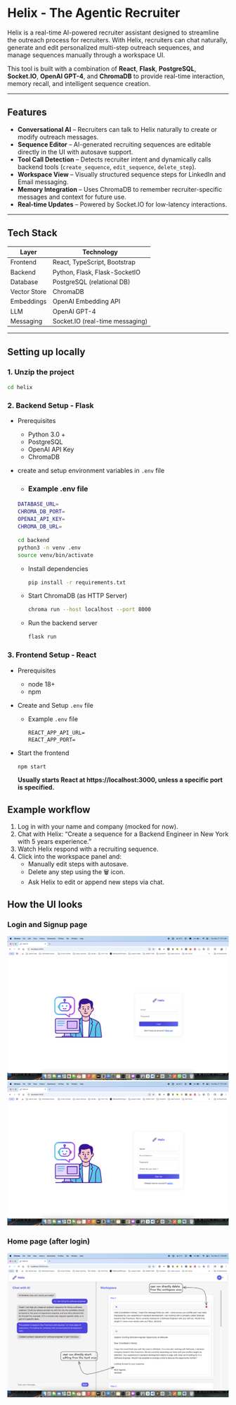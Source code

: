 # Helix - The Agentic Recruiter

Helix is a real-time AI-powered recruiter assistant designed to streamline the outreach process for recruiters. With Helix, recruiters can chat naturally, generate and edit personalized multi-step outreach sequences, and manage sequences manually through a workspace UI. 

This tool is built with a combination of **React**, **Flask**, **PostgreSQL**, **Socket.IO**, **OpenAI GPT-4**, and **ChromaDB** to provide real-time interaction, memory recall, and intelligent sequence creation.


---

## Features

- **Conversational AI** – Recruiters can talk to Helix naturally to create or modify outreach messages.
- **Sequence Editor** – AI-generated recruiting sequences are editable directly in the UI with autosave support.
- **Tool Call Detection** – Detects recruiter intent and dynamically calls backend tools (`create_sequence`, `edit_sequence`, `delete_step`).
- **Workspace View** – Visually structured sequence steps for LinkedIn and Email messaging.
- **Memory Integration** – Uses ChromaDB to remember recruiter-specific messages and context for future use.
- **Real-time Updates** – Powered by Socket.IO for low-latency interactions.

---

## Tech Stack

| Layer         | Technology                      |
|--------------|----------------------------------|
| Frontend     | React, TypeScript, Bootstrap     |
| Backend      | Python, Flask, Flask-SocketIO    |
| Database     | PostgreSQL (relational DB)       |
| Vector Store | ChromaDB                         |
| Embeddings   | OpenAI Embedding API             |
| LLM          | OpenAI GPT-4                     |
| Messaging    | Socket.IO (real-time messaging)  |

---


## Setting up locally

### 1. Unzip the project
```bash
cd helix
```

### 2. Backend Setup - Flask
- Prerequisites 
  - Python 3.0 +
  - PostgreSQL
  - OpenAI API Key
  - ChromaDB
  
- create and setup environment variables in ```.env``` file
  - ### Example .env file 
  
  ```bash
  DATABASE_URL=
  CHROMA_DB_PORT=
  OPENAI_API_KEY=
  CHROMA_DB_URL=
  ```


  ```bash
  cd backend
  python3 -n venv .env
  source venv/bin/activate
  ```

  - Install dependencies
    ```bash
    pip install -r requirements.txt
    ```
  - Start ChromaDB (as HTTP Server)
    ```bash
    chroma run --host localhost --port 8000
    ```
  - Run the backend server
    ```bash
    flask run
    ```

### 3. Frontend Setup - React
-   Prerequisites
    -   node 18+
    -   npm
- Create and Setup ```.env``` file
  
  - Example ```.env``` file
  
    ```
    REACT_APP_API_URL=
    REACT_APP_PORT=
    ```
- Start the frontend 
  
    ```bash
    npm start
    ```

    **Usually starts React at https://localhost:3000, unless a specific port is specified.**

## Example workflow 

1.	Log in with your name and company (mocked for now).
2.	Chat with Helix: “Create a sequence for a Backend Engineer in New York with 5 years experience.”
3.	Watch Helix respond with a recruiting sequence.
4.	Click into the workspace panel and:
    - Manually edit steps with autosave.
    - Delete any step using the 🗑 icon.
    - Ask Helix to edit or append new steps via chat.


## How the UI looks 

### Login and Signup page

![login-signup page 1](./project-layout/login.png)
![login-signup page 2](./project-layout/signup.png)

### Home page (after login)

![Home Page](./project-layout/home3-instructions.png)

